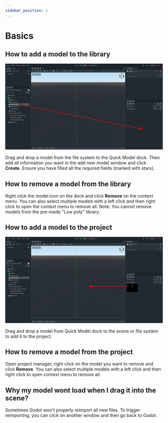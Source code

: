 ```yaml
---
sidebar_position: 1
---
```


# Basics

## How to add a model to the library
![Add model to library](./img/addModelToLibrary.png)

Drag and drop a model from the file system to the Quick Model dock. Then add all information you want in the add new model window and click **Create**. Ensure you have filled all the required fields (marked with stars).

## How to remove a model from the library
Right click the model icon on the dock and click **Remove** on the context menu.
You can also select multiple models with a left click and then right click to open the context menu to remove all.
Note: You cannot remove models from the pre-made "Low poly" library.

## How to add a model to the project
![Add model to project](./img/addModelToProject.png)

Drag and drop a model from Quick Model dock to the scene or file system to add it to the project.

## How to remove a model from the project
Open project manager, right click on the model you want to remove and click **Remove**.
You can also select multiple models with a left click and then right click to open context menu to remove all.

## Why my model wont load when I drag it into the scene?
Sometimes Godot won't properly reimport all new files. To trigger reimporting, you can click on another window and then go back to Godot.